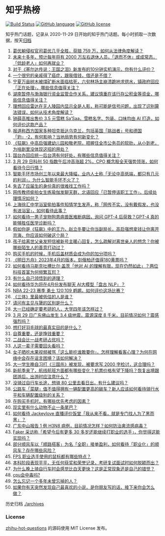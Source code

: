 # 知乎热榜
[![Build Status](https://github.com/ToWeLong/zhihu-hot-questions/workflows/CI/badge.svg)](https://github.com/ToWeLong/zhihu-hot-questions/actions)
[![GitHub language](https://img.shields.io/badge/language-golang-orange.svg)](https://golang.org/)
[![GitHub license](https://img.shields.io/github/license/ToWeLong/zhihu-hot-questions)](https://github.com/ToWeLong/zhihu-hot-questions/blob/main/LICENSE)

知乎热门话题，记录从 2020-11-29 日开始的知乎热门话题。每小时抓取一次数据，按天[归档](./archives)

<!-- BEGIN -->

1. [葛优躺侵权官司葛优几乎全胜，获赔 759 万，如何从法律角度解读？](https://www.zhihu.com/question/592359777)
1. [未来十多年，预计每年将有 2000 万左右退休人员，「退而不休」或成常态，「低龄老人」如何再就业？](https://www.zhihu.com/question/592519000)
1. [对于《塞尔达传说：王国之泪》新发布的10分钟实机演示，你有什么评价？](https://www.zhihu.com/question/592465297)
1. [一个很穷的亲戚得了癌症，跟我借钱，借还是不借？](https://www.zhihu.com/question/592123413)
1. [宁夏万亩树木被煤矿断水面临枯死，六旬林场主崩溃跪地求供水，镇政府回应「正在处理」，哪些信息值得关注？](https://www.zhihu.com/question/592518874)
1. [湖南暂停与渤海银行资金监管合作关系，建议慎重在该行存公积金等资金，哪些信息值得关注？](https://www.zhihu.com/question/592531005)
1. [理想回应雷达在无人陵园内显示全是人影，称可能是信号问题，出现了识别算法错误，如何从技术角度解读？](https://www.zhihu.com/question/592513100)
1. [钟薛高推出售价 3.5 元雪糕 Sa’Saa，雪糕名字、包装、口味均由 AI 打造，如何评价这款产品？](https://www.zhihu.com/question/592539365)
1. [报道称西方国家多种坦克抵达乌克兰，包括英国「挑战者」号和德国「豹」-2，有何影响？当地局势有何新变化？](https://www.zhihu.com/question/592330778)
1. [《狂飙》中高启强建幼儿园和敬老院，把握住全市公务员的软肋，从小到老，为啥剧里没体现这招的用处？](https://www.zhihu.com/question/591586342)
1. [国台办回应统一后台湾有何好处，有哪些信息值得关注？](https://www.zhihu.com/question/592525621)
1. [3 月 29 日科创 50 指数午后冲高涨超 2%，CPO 概念股全天强势领涨，如何看待今日行情？](https://www.zhihu.com/question/592530888)
1. [智能手环市场创三年以来最大降幅，业内人士称「无论中高低端，都只有几元的利润」，为什么智能手环不火了？](https://www.zhihu.com/question/591453471)
1. [失去了应届生的身份真的很难找工作吗？](https://www.zhihu.com/question/556648354)
1. [网传教师偷拍女生练瑜伽发聊天群，北语回应「已暂停该职工工作」，后续处理情况如何？](https://www.zhihu.com/question/592317258)
1. [上海徐汇中学浴室偷拍事件知情学生发声，称「网传不实，没有戴假发，也没有进浴室」，如何看待此事？](https://www.zhihu.com/question/592318389)
1. [如何看待一男子宠物狗患病兽医难断病因，询问 GPT-4 后获救？GPT-4 真的能够胜任医学诊断吗？](https://www.zhihu.com/question/592511373)
1. [假如你是《狂飙》中的王力，赵立冬要让你当副局长，高启强想拿钱让你离开京海，你应该如何破这个局？](https://www.zhihu.com/question/591573488)
1. [孩子给离世父亲发短信被新号主暖心回复，怎么疏解对离世亲人的想念？你被哪些陌生人的善意打动过？](https://www.zhihu.com/question/592331462)
1. [购买手机的时候，手机后盖材质会成为你的加分项吗？](https://www.zhihu.com/question/592530009)
1. [《明日方舟》2023年4月的版本，刻俄柏还值得180黄票吗？](https://www.zhihu.com/question/592239374)
1. [如何看待马斯克吐槽比尔·盖茨「他对 AI 的理解有限，现在仍然如此」？两位科技首富为何频繁互怼？](https://www.zhihu.com/question/592319410)
1. [有什么自己领悟到的道理？](https://www.zhihu.com/question/588872051)
1. [如何看待华为将在4月份发布聊天 AI大模型「盘古 NLP」？](https://www.zhihu.com/question/592257844)
1. [NBA 22-23 赛季 勇士 120:109 鹈鹕，如何评价这场比赛？](https://www.zhihu.com/question/592519457)
1. [《三体》里最被低估的人是谁？](https://www.zhihu.com/question/475623300)
1. [请问有主见与犟的区别是什么？](https://www.zhihu.com/question/44835903)
1. [大一已经确定要考研的人，大学四年该怎样过？](https://www.zhihu.com/question/265939871)
1. [3 月 29 日广东佛山发生 3.4 级地震，震源深度 8 千米，目前情况如何？震感强烈吗？](https://www.zhihu.com/question/592556496)
1. [想打好羽毛球的最真实目的是什么？](https://www.zhihu.com/question/592042701)
1. [自尊重要，还是挣钱重要？](https://www.zhihu.com/question/590123673)
1. [二战会比一战考研占优吗？](https://www.zhihu.com/question/583100244)
1. [人这一辈子需要回头看吗？](https://www.zhihu.com/question/590826745)
1. [女子晒吃水果视频被骂「这么能吃谁敢要你」，怎样理解看客心理？为何在网络中会存在谣言困境？该如何解决？](https://www.zhihu.com/question/592373769)
1. [大一学生晚自习打《三国杀》被发现，被要求写 2000 字检讨，这合理吗？](https://www.zhihu.com/question/588782512)
1. [新航季来了，航线航班方面都有哪些变化？机票价格有望下降吗？恢复出境跟团游后，出游时应注意什么？](https://www.zhihu.com/question/592135213)
1. [没骑过自行车长途，想骑 80 公里去看日出，有什么建议吗？](https://www.zhihu.com/question/591978039)
1. [公路车「菜腿」值不值得拥有一辆配置更高的碳车？新人应该如何看待骑行水平和车辆配置级别的关系？](https://www.zhihu.com/question/592005944)
1. [在购买手机时，有哪些优先考虑的因素？](https://www.zhihu.com/question/586724636)
1. [现实里有什么动物不止一条尾巴？](https://www.zhihu.com/question/592250023)
1. [如何看待 Jackeylove 直播评价饭堂「我从来不看，就是专门找人为了黑而黑」？](https://www.zhihu.com/question/592325421)
1. [广东中山报告 1 例 H3N8 病例，目前情况怎样？如何防治禽流感病毒？](https://www.zhihu.com/question/592498258)
1. [Faker 采访称「希望今后有更多 30 多岁还能继续打职业的选手」，你觉得这能实现吗？](https://www.zhihu.com/question/592373013)
1. [部分顺风车以「顺路搭客」为名「全职」接单盈利，如何看待「职业化」的顺风车？存在哪些风险？](https://www.zhihu.com/question/592561141)
1. [FPS 职业选手使用的鼠标都有哪些特点？](https://www.zhihu.com/question/589566207)
1. [本科阶段表现平平，无任何获奖和荣誉记录，考研复试面试时如何脱颖而出？](https://www.zhihu.com/question/590157274)
1. [为什么晚上骑自行车时会感觉比白天更快？这是正常现象还是自己的错觉？](https://www.zhihu.com/question/589859833)
1. [cpu会中毒吗?](https://www.zhihu.com/question/590413535)
1. [怎么忘记一个多年未曾忘掉的人？](https://www.zhihu.com/question/591965969)
1. [如果你有天突然发现自己最喜欢的小说，是你朋友写的话，接下来你会怎么做？](https://www.zhihu.com/question/586155490)

<!-- END -->

历史归档 [./archives](./archives)


### License
[zhihu-hot-questions](https://github.com/towelong/zhihu-hot-questions) 的源码使用 MIT License 发布。